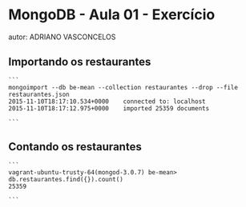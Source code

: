 # MongoDB - Aula 01 - Exercício
autor: ADRIANO VASCONCELOS

## Importando os restaurantes

    ```
    mongoimport --db be-mean --collection restaurantes --drop --file restaurantes.json
    2015-11-10T18:17:10.534+0000    connected to: localhost
    2015-11-10T18:17:12.975+0000    imported 25359 documents

    ```

## Contando os restaurantes

    ```
    vagrant-ubuntu-trusty-64(mongod-3.0.7) be-mean> db.restaurantes.find({}).count()
    25359

    ```
